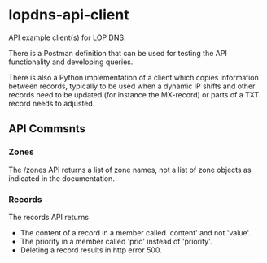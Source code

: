 # lopdns-api-client
API example client(s) for LOP DNS.

There is a Postman definition that can be used for testing the API functionality and developing queries.

There is also a Python implementation of a client which copies information between records, typically to be used when a dynamic IP shifts and other records need to be updated (for instance the MX-record) or parts of a TXT record needs to adjusted.

## API Commsnts

### Zones

The /zones API returns a list of zone names, not a list of zone objects as indicated in the documentation.

### Records

The records API returns 

- The content of a record in a member called 'content' and not 'value'. 
- The priority in a member called 'prio' instead of 'priority'.
- Deleting a record results in http error 500.
